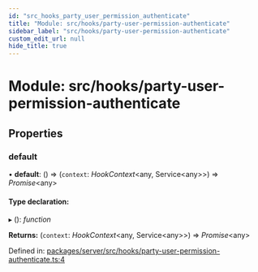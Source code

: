 ```yaml
---
id: "src_hooks_party_user_permission_authenticate"
title: "Module: src/hooks/party-user-permission-authenticate"
sidebar_label: "src/hooks/party-user-permission-authenticate"
custom_edit_url: null
hide_title: true
---
```


# Module: src/hooks/party-user-permission-authenticate

## Properties

### default

• **default**: () => (`context`: *HookContext*<any, Service<any\>\>) => *Promise*<any\>

#### Type declaration:

▸ (): *function*

**Returns:** (`context`: *HookContext*<any, Service<any\>\>) => *Promise*<any\>

Defined in: [packages/server/src/hooks/party-user-permission-authenticate.ts:4](https://github.com/xr3ngine/xr3ngine/blob/7650c2bea/packages/server/src/hooks/party-user-permission-authenticate.ts#L4)
